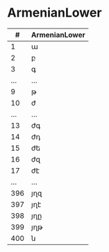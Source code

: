 # ArmenianLower

| #   | ArmenianLower |
|-----|---------------|
| 1   | ա             |
| 2   | բ             |
| 3   | գ             |
| …   | …             |
| 9   | թ             |
| 10  | ժ             |
| …   | …             |
| 13  | ժգ            |
| 14  | ժդ            |
| 15  | ժե            |
| 16  | ժզ            |
| 17  | ժէ            |
| …   | …             |
| 396 | յղզ           |
| 397 | յղէ           |
| 398 | յղը           |
| 399 | յղթ           |
| 400 | ն             |
